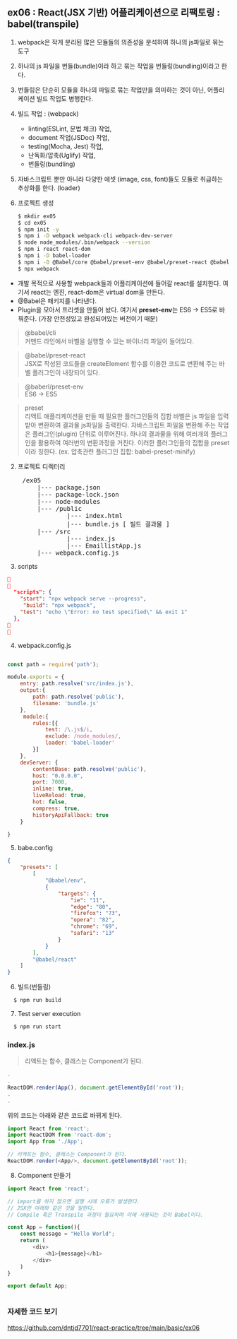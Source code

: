 ## ex06 : React(JSX 기반) 어플리케이션으로 리팩토링 : babel(transpile)

1. webpack은 작게 분리된 많은 모듈들의 의존성을 분석하여 하나의 js파일로 묶는 도구 
2. 하나의 js 파일을 번들(bundle)이라 하고 묶는 작업을 번들링(bundling)이라고 한다.
3. 번들링은 단순히 모듈을 하나의 파일로 묶는 작업만을 의미하는 것이 아닌, 어플리케이션 빌드 작업도 병행한다.
4. 빌드 작업 : (webpack)
    + linting(ESLint, 문법 체크) 작업,
    + document 작업(JSDoc) 작업,
    + testing(Mocha, Jest) 작업,
    + 난독화/압축(Uglify) 작업,
    + 번들링(bundling)
5. 자바스크립트 뿐만 아니라 다양한 에셋 (image, css, font)들도 모듈로 취급하는 추상화를 한다. (loader)


1. 프로젝트 생성
    ```bash
    $ mkdir ex05
    $ cd ex05
    $ npm init -y
    $ npm i -D webpack webpack-cli webpack-dev-server
    $ node node_modules/.bin/webpack --version
    $ npm i react react-dom
    $ npm i -D babel-loader
    $ npm i -D @Babel/core @babel/preset-env @babel/preset-react @babel/cli
    $ npx webpack
    ```

- 개발 목적으로 사용할 webpack들과 어플리케이션에 들어갈 react를 설치한다.
  여기서 react는 엔진, react-dom은 virtual dom을 만든다. 
- @Babel은 패키지를 나타낸다.
- Plugin을 모아서 프리셋을 만들어 놨다. 
 여기서 **preset-env**는 ES6 -> ES5로 바꿔준다. (가장 안전성있고 완성되어있는 버전이기 때문)


>  @babel/cli   
   커맨드 라인에서 바벨을 실행할 수 있는 바이너리 파일이 들어있다.

> @babel/preset-react   
   JSX로 작성된 코드들을 createElement 함수를 이용한 코드로 변환해 주는 바벨 플러그인이 내장되어 있다.

> @baberl/preset-env   
  ES6 -> ES5
   
> preset   
   리액트 애플리케이션을 만들 때 필요한 플러그인들의 집합
      바벨은 js 파일을 입력받아 변환하여 결과물 js파일을 출력한다.
      자바스크립트 파일을 변환해 주는 작업은 플러그인(plugin) 단위로 이루어진다.
      하나의 결과물을 위해 여러개의 플러그인을 활용하여 여러번의 변환과정을 거친다.
      이러한 플러그인들의 집합을 preset 이라 칭한다. (ex. 압축관련 플러그인 집합: babel-preset-minify)


  

2. 프로젝트 디렉터리
<pre>
    /ex05
        |--- package.json
        |--- package-lock.json
        |--- node-modules
        |--- /public
                |--- index.html
                |--- bundle.js [ 빌드 결과물 ]
        |--- /src
                |--- index.js
                |--- EmaillistApp.js
        |--- webpack.config.js
</pre>

3. scripts
```json


  "scripts": {
    "start": "npx webpack serve --progress",
     "build": "npx webpack",
    "test": "echo \"Error: no test specified\" && exit 1"
  },


```
4. webpack.config.js
```javascript

const path = require('path');

module.exports = {
    entry: path.resolve('src/index.js'),
    output:{
        path: path.resolve('public'),
        filename: 'bundle.js'
    },
     module:{
        rules:[{
            test: /\.js$/i,
            exclude: /node_modules/,
            loader: 'babel-loader'
        }]
    },
    devServer: {
        contentBase: path.resolve('public'), 
        host: "0.0.0.0",
        port: 7000,
        inline: true, 
        liveReload: true, 
        hot: false, 
        compress: true,
        historyApiFallback: true
    }

}
```
5. babe.config
```json
{
    "presets": [
        [
            "@babel/env",
            {
                "targets": {
                    "ie": "11",
                    "edge": "80",
                    "firefox": "73",
                    "opera": "82",
                    "chrome": "69",
                    "safari": "13"
                }
            }
        ],
        "@babel/react"
    ]
}
```


6. 빌드(번들링)

```bash
  $ npm run build
```

7. Test server execution
```bash
  $ npm run start
```

### index.js

>  리액트는 함수, 클래스는 Component가 된다.
```javascript
.
.
ReactDOM.render(App(), document.getElementById('root'));
.
.
```
위의 코드는 아래와 같은 코드로 바뀌게 된다.

```javascript
import React from 'react';
import ReactDOM from 'react-dom';
import App from './App';

// 리액트는 함수, 클래스는 Component가 된다.
ReactDOM.render(<App/>, document.getElementById('root'));
```


8. Component 만들기
```javascript
import React from 'react';

// import를 하지 않으면 실행 시에 오류가 발생한다.
// JSX란 아래와 같은 것을 말한다.
// Compile 혹은 Transpile 과정이 필요하며 이에 사용되는 것이 Babel이다. 

const App = function(){
    const message = "Hello World";
    return (
        <div>
            <h1>{message}</h1>
        </div>
    )
}

export default App;



```


### 자세한 코드 보기 
https://github.com/dntjd7701/react-practice/tree/main/basic/ex06